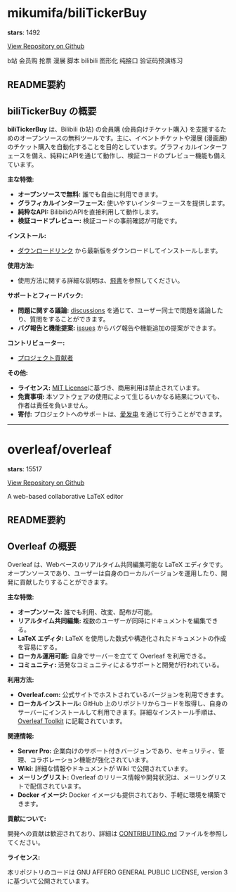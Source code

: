 
# mikumifa/biliTickerBuy

**stars**: 1492

[View Repository on Github](https://github.com/mikumifa/biliTickerBuy)

b站 会员购 抢票 漫展 脚本 bilibili 图形化 纯接口 验证码预演练习

## README要約
## biliTickerBuy の概要

**biliTickerBuy** は、Bilibili (b站) の会員購 (会員向けチケット購入) を支援するためのオープンソースの無料ツールです。主に、イベントチケットや漫展 (漫画展) のチケット購入を自動化することを目的としています。グラフィカルインターフェースを備え、純粋にAPIを通じて動作し、検証コードのプレビュー機能も備えています。

**主な特徴:**

*   **オープンソースで無料:** 誰でも自由に利用できます。
*   **グラフィカルインターフェース:** 使いやすいインターフェースを提供します。
*   **純粋なAPI:** BilibiliのAPIを直接利用して動作します。
*   **検証コードプレビュー:** 検証コードの事前確認が可能です。

**インストール:**

*   [ダウンロードリンク](https://github.com/mikumifa/biliTickerBuy/releases) から最新版をダウンロードしてインストールします。

**使用方法:**

*   使用方法に関する詳細な説明は、[飛書](https://n1x87b5cqay.feishu.cn/wiki/Eg4xwt3Dbiah02k1WqOcVk2YnMd)を参照してください。

**サポートとフィードバック:**

*   **問題に関する議論:** [discussions](https://github.com/mikumifa/biliTickerBuy/discussions) を通じて、ユーザー同士で問題を議論したり、質問をすることができます。
*   **バグ報告と機能提案:** [issues](https://github.com/mikumifa/biliTickerBuy/issues/new/choose) からバグ報告や機能追加の提案ができます。

**コントリビューター:**

*   [プロジェクト貢献者](https://github.com/mikumifa/biliTickerBuy/graphs/contributors)

**その他:**

*   **ライセンス:** [MIT License](./LICENSE)に基づき、商用利用は禁止されています。
*   **免責事項:** 本ソフトウェアの使用によって生じるいかなる結果についても、作者は責任を負いません。
*   **寄付:** プロジェクトへのサポートは、[愛发电](https://afdian.com/a/mikumifa) を通じて行うことができます。


---

# overleaf/overleaf

**stars**: 15517

[View Repository on Github](https://github.com/overleaf/overleaf)

A web-based collaborative LaTeX editor

## README要約
## Overleaf の概要

Overleaf は、Webベースのリアルタイム共同編集可能な LaTeX エディタです。オープンソースであり、ユーザーは自身のローカルバージョンを運用したり、開発に貢献したりすることができます。

**主な特徴:**

*   **オープンソース:** 誰でも利用、改変、配布が可能。
*   **リアルタイム共同編集:** 複数のユーザーが同時にドキュメントを編集できる。
*   **LaTeX エディタ:** LaTeX を使用した数式や構造化されたドキュメントの作成を容易にする。
*   **ローカル運用可能:** 自身でサーバーを立てて Overleaf を利用できる。
*   **コミュニティ:** 活発なコミュニティによるサポートと開発が行われている。

**利用方法:**

*   **Overleaf.com:** 公式サイトでホストされているバージョンを利用できます。
*   **ローカルインストール:** GitHub 上のリポジトリからコードを取得し、自身のサーバーにインストールして利用できます。詳細なインストール手順は、[Overleaf Toolkit](https://github.com/overleaf/toolkit/) に記載されています。

**関連情報:**

*   **Server Pro:** 企業向けのサポート付きバージョンであり、セキュリティ、管理、コラボレーション機能が強化されています。
*   **Wiki:** 詳細な情報やドキュメントが Wiki で公開されています。
*   **メーリングリスト:** Overleaf のリリース情報や開発状況は、メーリングリストで配信されています。
*   **Docker イメージ:** Docker イメージも提供されており、手軽に環境を構築できます。

**貢献について:**

開発への貢献は歓迎されており、詳細は [CONTRIBUTING.md](CONTRIBUTING.md) ファイルを参照してください。

**ライセンス:**

本リポジトリのコードは GNU AFFERO GENERAL PUBLIC LICENSE, version 3 に基づいて公開されています。

